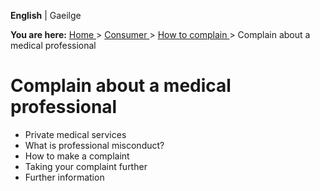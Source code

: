 **English** |  Gaeilge 

**You are here:** [ Home ](/en/) > [ Consumer ](/en/consumer/) > [ How to
complain ](/en/consumer/how-to-complain/) > Complain about a medical
professional

#  Complain about a medical professional

  * Private medical services 
  * What is professional misconduct? 
  * How to make a complaint 
  * Taking your complaint further 
  * Further information 
